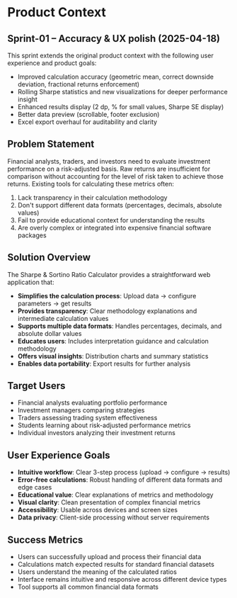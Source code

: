 # Product Context

## Sprint-01 – Accuracy & UX polish (2025-04-18)

This sprint extends the original product context with the following user experience and product goals:
- Improved calculation accuracy (geometric mean, correct downside deviation, fractional returns enforcement)
- Rolling Sharpe statistics and new visualizations for deeper performance insight
- Enhanced results display (2 dp, % for small values, Sharpe SE display)
- Better data preview (scrollable, footer exclusion)
- Excel export overhaul for auditability and clarity

## Problem Statement
Financial analysts, traders, and investors need to evaluate investment performance on a risk-adjusted basis. Raw returns are insufficient for comparison without accounting for the level of risk taken to achieve those returns. Existing tools for calculating these metrics often:

1. Lack transparency in their calculation methodology
2. Don't support different data formats (percentages, decimals, absolute values)
3. Fail to provide educational context for understanding the results
4. Are overly complex or integrated into expensive financial software packages

## Solution Overview
The Sharpe & Sortino Ratio Calculator provides a straightforward web application that:

- **Simplifies the calculation process**: Upload data → configure parameters → get results
- **Provides transparency**: Clear methodology explanations and intermediate calculation values
- **Supports multiple data formats**: Handles percentages, decimals, and absolute dollar values
- **Educates users**: Includes interpretation guidance and calculation methodology
- **Offers visual insights**: Distribution charts and summary statistics
- **Enables data portability**: Export results for further analysis

## Target Users
- Financial analysts evaluating portfolio performance
- Investment managers comparing strategies
- Traders assessing trading system effectiveness
- Students learning about risk-adjusted performance metrics
- Individual investors analyzing their investment returns

## User Experience Goals
- **Intuitive workflow**: Clear 3-step process (upload → configure → results)
- **Error-free calculations**: Robust handling of different data formats and edge cases
- **Educational value**: Clear explanations of metrics and methodology
- **Visual clarity**: Clean presentation of complex financial metrics
- **Accessibility**: Usable across devices and screen sizes
- **Data privacy**: Client-side processing without server requirements

## Success Metrics
- Users can successfully upload and process their financial data
- Calculations match expected results for standard financial datasets
- Users understand the meaning of the calculated ratios
- Interface remains intuitive and responsive across different device types
- Tool supports all common financial data formats 